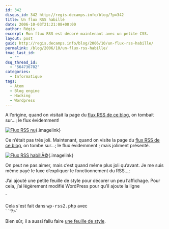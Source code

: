 ```yaml
---
id: 342
disqus_id: 342 http://regis.decamps.info/blog/?p=342
title: Un flux RSS habillé
date: 2006-10-03T21:21:08+00:00
author: Régis
excerpt: Mon flux RSS est décoré maintenant avec un petite CSS.
layout: post
guid: http://regis.decamps.info/blog/2006/10/un-flux-rss-habille/
permalink: /blog/2006/10/un-flux-rss-habille/
tmac_last_id:
  - ""
dsq_thread_id:
  - "564736702"
categories:
  - Informatique
tags:
  - Atom
  - Blog engine
  - Hacking
  - Wordpress
---
```

A l’origine, quand on visitait la page du [flux RSS de ce blog](http://regis.decamps.info/blog/feed/), on tombait sur…; le flux évidemment!

[<img id="image344" src="http://regis.decamps.info/blog/wp-content/uploads/2006/10/capture12_rss_nu.thumbnail.png" alt="Flux RSS nu" />](http://regis.decamps.info/blog/wp-content/uploads/2006/10/capture12_rss_nu.png "Flux RSS nu"){.imagelink}

Ce n’était pas très joli. Maintenant, quand on visite la page du [flux RSS de ce blog](http://regis.decamps.info/blog/feed/), on tombe sur…; le flux évidemment ; mais joliment présenté.

[<img id="image343" src="http://regis.decamps.info/blog/wp-content/uploads/2006/10/capture10_rss_habille.thumbnail.png" alt="Flux RSS habillÃ©" />](http://regis.decamps.info/blog/wp-content/uploads/2006/10/capture10_rss_habille.png "Flux RSS habillÃ©"){.imagelink}

On peut ne pas aimer, mais c’est quand même plus joli qu’avant. Je me suis même payé le luxe d’expliquer le fonctionnement du RSS…;

J’ai ajouté une petite feuille de style pour décorer un peu l’affichage. Pour cela, j’ai légèrement modifié WordPress pour qu’il ajoute la ligne
  
`<?xml-stylesheet type="text/css" href="http://regis.decamps.info/blog/wp-content/themes/rss.css" ?></p>
<p>Cela s'est fait dans <tt>wp-rss2.php</tt> avec<br />
` `<?php echo '<?xml-stylesheet type="text/css" href="'; echo bloginfo_rss("url"); echo'/wp-content/themes/rss.css" ?>'?>`

Bien sûr, il a aussi fallu faire [une feuille de style](http://regis.decamps.info/blog/wp-content/themes/rss.css).
